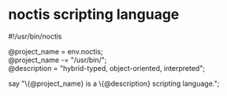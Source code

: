 noctis scripting language
===

&#35;!/usr/bin/noctis

@project_name = env.noctis;<br />
@project_name -= "/usr/bin/";<br />
@description = "hybrid-typed, object-oriented, interpreted";

say "\\{@project_name} is a \\{@description} scripting language.";
